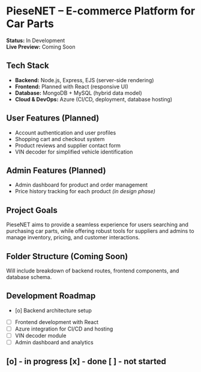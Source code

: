 # PieseNET – E-commerce Platform for Car Parts

**Status:** In Development  
**Live Preview:** Coming Soon

## Tech Stack
- **Backend:** Node.js, Express, EJS (server-side rendering)
- **Frontend:** Planned with React (responsive UI)
- **Database:** MongoDB + MySQL (hybrid data model)
- **Cloud & DevOps:** Azure (CI/CD, deployment, database hosting)

## User Features (Planned)
- Account authentication and user profiles  
- Shopping cart and checkout system  
- Product reviews and supplier contact form  
- VIN decoder for simplified vehicle identification

## Admin Features (Planned)
- Admin dashboard for product and order management  
- Price history tracking for each product *(in design phase)*

## Project Goals
PieseNET aims to provide a seamless experience for users searching and purchasing car parts, while offering robust tools for suppliers and admins to manage inventory, pricing, and customer interactions.

## Folder Structure (Coming Soon)
Will include breakdown of backend routes, frontend components, and database schema.

## Development Roadmap
- [o] Backend architecture setup  
- [ ] Frontend development with React  
- [ ] Azure integration for CI/CD and hosting  
- [ ] VIN decoder module  
- [ ] Admin dashboard and analytics

[o] - in progress
[x] - done
[ ] - not started
---